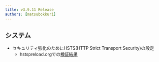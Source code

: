 ```yaml
---
title: v3.9.11 Release
authors: [matsubokkuri]
---
```


## システム

- セキュリティ強化のためにHSTS(HTTP Strict Transport Security)の設定
  - hstspreload.orgでの[検証結果](https://hstspreload.org/?domain=tanomimaster.com)


